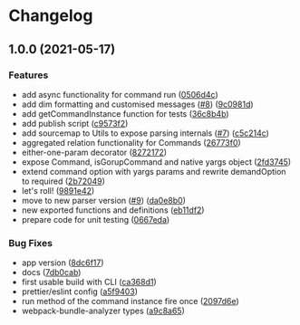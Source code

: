# Changelog

## 1.0.0 (2021-05-17)


### Features

* add async functionality for command run ([0506d4c](https://www.github.com/Cafe137/furious-commander/commit/0506d4cc95615a2da81f1dffcf5cd268c58f058d))
* add dim formatting and customised messages ([#8](https://www.github.com/Cafe137/furious-commander/issues/8)) ([9c0981d](https://www.github.com/Cafe137/furious-commander/commit/9c0981d292ff9f5958be6d5b7fb6d5fed66ab7d9))
* add getCommandInstance function for tests ([36c8b4b](https://www.github.com/Cafe137/furious-commander/commit/36c8b4b47b33ebb02b49a84bff980125b52786ce))
* add publish script ([c9573f2](https://www.github.com/Cafe137/furious-commander/commit/c9573f2de0f9fcf101a523a85d4ecc527e3ed9bc))
* add sourcemap to Utils to expose parsing internals ([#7](https://www.github.com/Cafe137/furious-commander/issues/7)) ([c5c214c](https://www.github.com/Cafe137/furious-commander/commit/c5c214c2e7676af319283e6e1d2ede88750b766d))
* aggregated relation functionality for Commands ([26773f0](https://www.github.com/Cafe137/furious-commander/commit/26773f0dd2c52aa031f43efbe4dd8ae3b293e8b7))
* either-one-param decorator ([8272172](https://www.github.com/Cafe137/furious-commander/commit/8272172aab243d169b69824e3c9a0ffdbd770e54))
* expose Command, isGorupCommand and native yargs object ([2fd3745](https://www.github.com/Cafe137/furious-commander/commit/2fd374532d34597eede52a359ce45210679ae650))
* extend command option with yargs params and rewrite demandOption to required ([2b72049](https://www.github.com/Cafe137/furious-commander/commit/2b720493a16e5b61f95bd6444c37bdef3695f4f4))
* let's roll! ([9891e42](https://www.github.com/Cafe137/furious-commander/commit/9891e421d5e01a6e8a4b58b88790a362a2ece966))
* move to new parser version ([#9](https://www.github.com/Cafe137/furious-commander/issues/9)) ([da0e8b0](https://www.github.com/Cafe137/furious-commander/commit/da0e8b03f0d1226745c9b109b9e9ddaa8fa1edef))
* new exported functions and definitions ([eb11df2](https://www.github.com/Cafe137/furious-commander/commit/eb11df28458caefb15b65a255f3b38a96cb4ef03))
* prepare code for unit testing ([0667eda](https://www.github.com/Cafe137/furious-commander/commit/0667eda779116524320ace2da7caa36e50c83079))


### Bug Fixes

* app version ([8dc6f17](https://www.github.com/Cafe137/furious-commander/commit/8dc6f17960a4c694a6dadf590dfdd69198f9c79e))
* docs ([7db0cab](https://www.github.com/Cafe137/furious-commander/commit/7db0cab9c2f4feb58f35f342b2937f9880d40a0f))
* first usable build with CLI ([ca368d1](https://www.github.com/Cafe137/furious-commander/commit/ca368d19acfe781533a1c8fff9d79c84866670b6))
* prettier/eslint config ([a5f9403](https://www.github.com/Cafe137/furious-commander/commit/a5f94033e11d0e828603f85d4e46f36bc4c9edb3))
* run method of the command instance fire once ([2097d6e](https://www.github.com/Cafe137/furious-commander/commit/2097d6ebffc1f0f912a606d27c514e284ea3689b))
* webpack-bundle-analyzer types ([a9c8a65](https://www.github.com/Cafe137/furious-commander/commit/a9c8a657a422e280f7e7f543cd5d96ad870ad35c))
